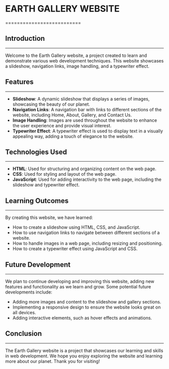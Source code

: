 # EARTH GALLERY WEBSITE
==========================

## Introduction
---------------

Welcome to the Earth Gallery website, a project created to learn and demonstrate various web development techniques. This website showcases a slideshow, navigation links, image handling, and a typewriter effect.

## Features
------------

* **Slideshow**: A dynamic slideshow that displays a series of images, showcasing the beauty of our planet.
* **Navigation Links**: A navigation bar with links to different sections of the website, including Home, About, Gallery, and Contact Us.
* **Image Handling**: Images are used throughout the website to enhance the user experience and provide visual interest.
* **Typewriter Effect**: A typewriter effect is used to display text in a visually appealing way, adding a touch of elegance to the website.

## Technologies Used
--------------------

* **HTML**: Used for structuring and organizing content on the web page.
* **CSS**: Used for styling and layout of the web page.
* **JavaScript**: Used for adding interactivity to the web page, including the slideshow and typewriter effect.

## Learning Outcomes
-------------------

By creating this website, we have learned:

* How to create a slideshow using HTML, CSS, and JavaScript.
* How to use navigation links to navigate between different sections of a website.
* How to handle images in a web page, including resizing and positioning.
* How to create a typewriter effect using JavaScript and CSS.

## Future Development
---------------------

We plan to continue developing and improving this website, adding new features and functionality as we learn and grow. Some potential future developments include:

* Adding more images and content to the slideshow and gallery sections.
* Implementing a responsive design to ensure the website looks great on all devices.
* Adding interactive elements, such as hover effects and animations.

## Conclusion
--------------

The Earth Gallery website is a project that showcases our learning and skills in web development. We hope you enjoy exploring the website and learning more about our planet. Thank you for visiting!
